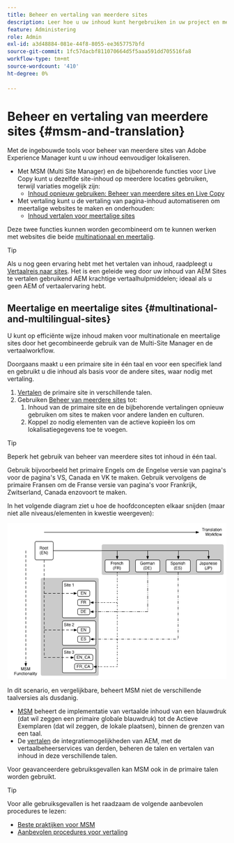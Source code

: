 ```yaml
---
title: Beheer en vertaling van meerdere sites
description: Leer hoe u uw inhoud kunt hergebruiken in uw project en meertalige websites in AEM kunt beheren.
feature: Administering
role: Admin
exl-id: a3d48884-081e-44f8-8055-ee3657757bfd
source-git-commit: 1fc57dacbf811070664d5f5aaa591dd705516fa8
workflow-type: tm+mt
source-wordcount: '410'
ht-degree: 0%

---
```


# Beheer en vertaling van meerdere sites {#msm-and-translation}

Met de ingebouwde tools voor beheer van meerdere sites van Adobe Experience Manager kunt u uw inhoud eenvoudiger lokaliseren.

* Met MSM (Multi Site Manager) en de bijbehorende functies voor Live Copy kunt u dezelfde site-inhoud op meerdere locaties gebruiken, terwijl variaties mogelijk zijn:
   * [Inhoud opnieuw gebruiken: Beheer van meerdere sites en Live Copy](msm/overview.md)
* Met vertaling kunt u de vertaling van pagina-inhoud automatiseren om meertalige websites te maken en onderhouden:
   * [Inhoud vertalen voor meertalige sites](translation/overview.md)

Deze twee functies kunnen worden gecombineerd om te kunnen werken met websites die beide [multinationaal en meertalig](#multinational-and-multilingual-sites).

>[!TIP]
>
>Als u nog geen ervaring hebt met het vertalen van inhoud, raadpleegt u [Vertaalreis naar sites](/help/journey-sites/translation/overview.md). Het is een geleide weg door uw inhoud van AEM Sites te vertalen gebruikend AEM krachtige vertaalhulpmiddelen; ideaal als u geen AEM of vertaalervaring hebt.

## Meertalige en meertalige sites {#multinational-and-multilingual-sites}

U kunt op efficiënte wijze inhoud maken voor multinationale en meertalige sites door het gecombineerde gebruik van de Multi-Site Manager en de vertaalworkflow.

Doorgaans maakt u een primaire site in één taal en voor een specifiek land en gebruikt u die inhoud als basis voor de andere sites, waar nodig met vertaling.

1. [Vertalen](translation/overview.md) de primaire site in verschillende talen.
1. Gebruiken [Beheer van meerdere sites](msm/overview.md) tot:
   1. Inhoud van de primaire site en de bijbehorende vertalingen opnieuw gebruiken om sites te maken voor andere landen en culturen.
   1. Koppel zo nodig elementen van de actieve kopieën los om lokalisatiegegevens toe te voegen.

>[!TIP]
>
>Beperk het gebruik van beheer van meerdere sites tot inhoud in één taal.
>
>Gebruik bijvoorbeeld het primaire Engels om de Engelse versie van pagina&#39;s voor de pagina&#39;s VS, Canada en VK te maken. Gebruik vervolgens de primaire Fransen om de Franse versie van pagina&#39;s voor Frankrijk, Zwitserland, Canada enzovoort te maken.

In het volgende diagram ziet u hoe de hoofdconcepten elkaar snijden (maar niet alle niveaus/elementen in kwestie weergeven):

![Overzicht van lokalisatie](assets/localization-overview.png)

In dit scenario, en vergelijkbare, beheert MSM niet de verschillende taalversies als dusdanig.

* [MSM](msm/overview.md) beheert de implementatie van vertaalde inhoud van een blauwdruk (dat wil zeggen een primaire globale blauwdruk) tot de Actieve Exemplaren (dat wil zeggen, de lokale plaatsen), binnen de grenzen van een taal.
* De [vertalen](translation/overview.md) de integratiemogelijkheden van AEM, met de vertaalbeheerservices van derden, beheren de talen en vertalen van inhoud in deze verschillende talen.

Voor geavanceerdere gebruiksgevallen kan MSM ook in de primaire talen worden gebruikt.

>[!TIP]
>
>Voor alle gebruiksgevallen is het raadzaam de volgende aanbevolen procedures te lezen:
>
>* [Beste praktijken voor MSM](msm/best-practices.md)
>* [Aanbevolen procedures voor vertaling](translation/best-practices.md)
